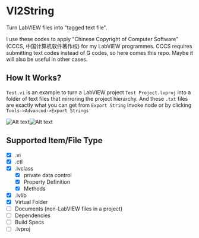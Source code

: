 # VI2String
Turn LabVIEW files into "tagged text file". 

I use these codes to apply "Chinese Copyright of Computer Software" (CCCS, 中国计算机软件著作权) for my LabVIEW programmes. CCCS requires submitting text codes instead of G codes, so here comes this repo. Maybe it will also be useful in other cases.

## How It Works?
```Test.vi``` is an example to turn a LabVIEW project ```Test Project.lvproj``` into a folder of text files that mirroring the project hierarchy. And these ```.txt``` files are exactly what you can get from ```Export String``` invoke node or by clicking  ```Tools->Advanced->Export Strings ```

![Alt text](img/image.png)![Alt text](img/image-1.png)

## Supported Item/File Type
- [x] .vi
- [x] .ctl
- [x] .lvclass
    - [x] private data control
    - [x] Property Definition
    - [x] Methods
- [x] .lvlib
- [x] Virtual Folder
- [ ] Documents (non-LabVIEW files in a project)
- [ ] Dependencies
- [ ] Build Specs
- [ ] .lvproj
